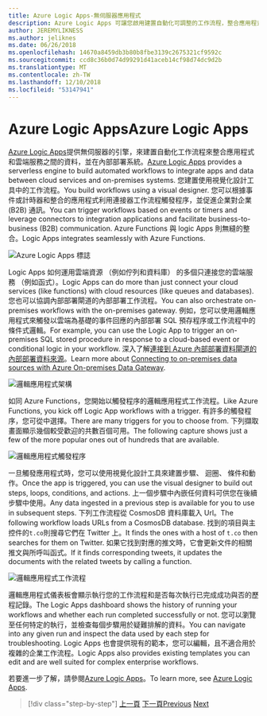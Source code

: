 ```yaml
---
title: Azure Logic Apps-無伺服器應用程式
description: Azure Logic Apps 可讓您啟用建置自動化可調整的工作流程，整合應用程式，並跨雲端服務和資料在內部部署系統。
author: JEREMYLIKNESS
ms.author: jeliknes
ms.date: 06/26/2018
ms.openlocfilehash: 14670a8459db3b80b8fbe3139c2675321cf9592c
ms.sourcegitcommit: ccd8c36b0d74d99291d41aceb14cf98d74dc9d2b
ms.translationtype: MT
ms.contentlocale: zh-TW
ms.lasthandoff: 12/10/2018
ms.locfileid: "53147941"
---
```

# <a name="azure-logic-apps"></a><span data-ttu-id="0ecc8-103">Azure Logic Apps</span><span class="sxs-lookup"><span data-stu-id="0ecc8-103">Azure Logic Apps</span></span>

<span data-ttu-id="0ecc8-104">[Azure Logic Apps](https://docs.microsoft.com/azure/logic-apps)提供無伺服器的引擎，來建置自動化工作流程來整合應用程式和雲端服務之間的資料，並在內部部署系統。</span><span class="sxs-lookup"><span data-stu-id="0ecc8-104">[Azure Logic Apps](https://docs.microsoft.com/azure/logic-apps) provides a serverless engine to build automated workflows to integrate apps and data between cloud services and on-premises systems.</span></span> <span data-ttu-id="0ecc8-105">您建置使用視覺化設計工具中的工作流程。</span><span class="sxs-lookup"><span data-stu-id="0ecc8-105">You build workflows using a visual designer.</span></span> <span data-ttu-id="0ecc8-106">您可以根據事件或計時器和整合的應用程式利用連接器工作流程觸發程序，並促進企業對企業 (B2B) 通訊。</span><span class="sxs-lookup"><span data-stu-id="0ecc8-106">You can trigger workflows based on events or timers and leverage connectors to integration applications and facilitate business-to-business (B2B) communication.</span></span> <span data-ttu-id="0ecc8-107">Azure Functions 與 logic Apps 則無縫的整合。</span><span class="sxs-lookup"><span data-stu-id="0ecc8-107">Logic Apps integrates seamlessly with Azure Functions.</span></span>

![Azure Logic Apps 標誌](./media/logic-apps-logo.png)

<span data-ttu-id="0ecc8-109">Logic Apps 如何運用雲端資源 （例如佇列和資料庫） 的多個只連接您的雲端服務 （例如函式）。</span><span class="sxs-lookup"><span data-stu-id="0ecc8-109">Logic Apps can do more than just connect your cloud services (like functions) with cloud resources (like queues and databases).</span></span> <span data-ttu-id="0ecc8-110">您也可以協調內部部署閘道的內部部署工作流程。</span><span class="sxs-lookup"><span data-stu-id="0ecc8-110">You can also orchestrate on-premises workflows with the on-premises gateway.</span></span> <span data-ttu-id="0ecc8-111">例如，您可以使用邏輯應用程式來觸發以雲端為基礎的事件回應的內部部署 SQL 預存程序或工作流程中的條件式邏輯。</span><span class="sxs-lookup"><span data-stu-id="0ecc8-111">For example, you can use the Logic App to trigger an on-premises SQL stored procedure in response to a cloud-based event or conditional logic in your workflow.</span></span> <span data-ttu-id="0ecc8-112">深入了解[連接到 Azure 內部部署資料閘道的內部部署資料來源](https://docs.microsoft.com/azure/analysis-services/analysis-services-gateway)。</span><span class="sxs-lookup"><span data-stu-id="0ecc8-112">Learn more about [Connecting to on-premises data sources with Azure On-premises Data Gateway](https://docs.microsoft.com/azure/analysis-services/analysis-services-gateway).</span></span>

![邏輯應用程式架構](./media/logic-apps-architecture.png)

<span data-ttu-id="0ecc8-114">如同 Azure Functions，您開始以觸發程序的邏輯應用程式工作流程。</span><span class="sxs-lookup"><span data-stu-id="0ecc8-114">Like Azure Functions, you kick off Logic App workflows with a trigger.</span></span> <span data-ttu-id="0ecc8-115">有許多的觸發程序，您可從中選擇。</span><span class="sxs-lookup"><span data-stu-id="0ecc8-115">There are many triggers for you to choose from.</span></span> <span data-ttu-id="0ecc8-116">下列擷取畫面顯示幾個較受歡迎的共數百個可用。</span><span class="sxs-lookup"><span data-stu-id="0ecc8-116">The following capture shows just a few of the more popular ones out of hundreds that are available.</span></span>

![邏輯應用程式觸發程序](./media/logic-app-triggers.png)

<span data-ttu-id="0ecc8-118">一旦觸發應用程式時，您可以使用視覺化設計工具來建置步驟、 迴圈、 條件和動作。</span><span class="sxs-lookup"><span data-stu-id="0ecc8-118">Once the app is triggered, you can use the visual designer to build out steps, loops, conditions, and actions.</span></span> <span data-ttu-id="0ecc8-119">上一個步驟中內嵌任何資料可供您在後續步驟中使用。</span><span class="sxs-lookup"><span data-stu-id="0ecc8-119">Any data ingested in a previous step is available for you to use in subsequent steps.</span></span> <span data-ttu-id="0ecc8-120">下列工作流程從 CosmosDB 資料庫載入 Url。</span><span class="sxs-lookup"><span data-stu-id="0ecc8-120">The following workflow loads URLs from a CosmosDB database.</span></span> <span data-ttu-id="0ecc8-121">找到的項目與主控件的`t.co`則搜尋它們在 Twitter 上。</span><span class="sxs-lookup"><span data-stu-id="0ecc8-121">It finds the ones with a host of `t.co` then searches for them on Twitter.</span></span> <span data-ttu-id="0ecc8-122">如果它找到對應的推文時，它會更新文件的相關推文與所呼叫函式。</span><span class="sxs-lookup"><span data-stu-id="0ecc8-122">If it finds corresponding tweets, it updates the documents with the related tweets by calling a function.</span></span>

![邏輯應用程式工作流程](./media/logic-app-workflow.png)

<span data-ttu-id="0ecc8-124">邏輯應用程式儀表板會顯示執行您的工作流程和是否每次執行已完成成功與否的歷程記錄。</span><span class="sxs-lookup"><span data-stu-id="0ecc8-124">The Logic Apps dashboard shows the history of running your workflows and whether each run completed successfully or not.</span></span> <span data-ttu-id="0ecc8-125">您可以瀏覽至任何特定的執行，並檢查每個步驟用於疑難排解的資料。</span><span class="sxs-lookup"><span data-stu-id="0ecc8-125">You can navigate into any given run and inspect the data used by each step for troubleshooting.</span></span> <span data-ttu-id="0ecc8-126">Logic Apps 也會提供現有的範本，您可以編輯，且不適合用於複雜的企業工作流程。</span><span class="sxs-lookup"><span data-stu-id="0ecc8-126">Logic Apps also provides existing templates you can edit and are well suited for complex enterprise workflows.</span></span>

<span data-ttu-id="0ecc8-127">若要進一步了解，請參閱[Azure Logic Apps](https://docs.microsoft.com/azure/logic-apps)。</span><span class="sxs-lookup"><span data-stu-id="0ecc8-127">To learn more, see [Azure Logic Apps](https://docs.microsoft.com/azure/logic-apps).</span></span>

>[!div class="step-by-step"]
><span data-ttu-id="0ecc8-128">[上一頁](application-insights.md)
>[下一頁](event-grid.md)</span><span class="sxs-lookup"><span data-stu-id="0ecc8-128">[Previous](application-insights.md)
[Next](event-grid.md)</span></span>